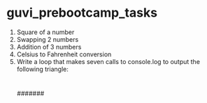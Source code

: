 # guvi_prebootcamp_tasks

1. Square of a number
2. Swapping 2 numbers
3. Addition of 3 numbers
4. Celsius to Fahrenheit conversion
5. Write a loop that makes seven calls to console.log to output the following triangle:
    #
    ##
    ###
    ####
    #####
    ######
    #######
